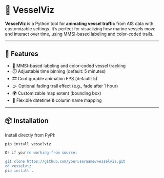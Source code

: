 # 🚢 VesselViz

**VesselViz** is a Python tool for **animating vessel traffic** from AIS data with customizable settings. It’s perfect for visualizing how marine vessels move and interact over time, using MMSI-based labeling and color-coded trails.

---

## 🚀 Features

- 🎯 MMSI-based labeling and color-coded vessel tracking
- ⏱️ Adjustable time binning (default: 5 minutes)
- 🎞️ Configurable animation FPS (default: 5)
- 🌫️ Optional fading trail effect (e.g., fade after 1 hour)
- 🌍 Customizable map extent (bounding box)
- 📅 Flexible datetime & column name mapping

---

## 📦 Installation

Install directly from PyPI:

```bash
pip install vesselviz

Or if you're working from source:

git clone https://github.com/yourusername/vesselviz.git
cd vesselviz
pip install .

